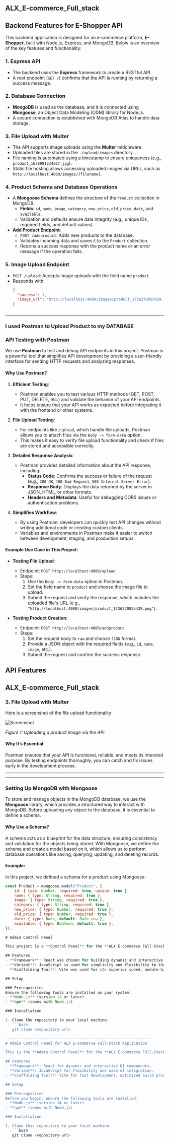 ## ALX_E-commerce_Full_stack



## Backend Features for E-Shopper API

This backend application is designed for an e-commerce platform, **E-Shopper**, built with Node.js, Express, and MongoDB. Below is an overview of the key features and functionality:

### 1. **Express API**
- The backend uses the **Express** framework to create a RESTful API.
- A root endpoint (`GET /`) confirms that the API is running by returning a success message.

### 2. **Database Connection**
- **MongoDB** is used as the database, and it is connected using **Mongoose**, an Object Data Modeling (ODM) library for Node.js.
- A secure connection is established with MongoDB Atlas to handle data storage.

### 3. **File Upload with Multer**
- The API supports image uploads using the **Multer** middleware.
- Uploaded files are stored in the `./upload/images` directory.
- File naming is automated using a timestamp to ensure uniqueness (e.g., `product_1678901234567.jpg`).
- Static file hosting allows accessing uploaded images via URLs, such as `http://localhost:4000/images/{filename}`.

### 4. **Product Schema and Database Operations**
- A **Mongoose Schema** defines the structure of the `Product` collection in MongoDB:
  - **Fields**: `id`, `name`, `image`, `category`, `new_price`, `old_price`, `date`, and `available`.
  - Validation and defaults ensure data integrity (e.g., unique IDs, required fields, and default values).
- **Add Product Endpoint**:
  - `POST /addproduct`: Adds new products to the database.
  - Validates incoming data and saves it to the `Product` collection.
  - Returns a success response with the product name or an error message if the operation fails.

### 5. **Image Upload Endpoint**
- `POST /upload`: Accepts image uploads with the field name `product`.
- Responds with:
  ```json
  {
    "success": 1,
    "image_url": "http://localhost:4000/images/product_1736270055429.png"
  }



--------------------------------------------------------------------------------------------------------------------------------------

### I used Postman to Upload Product to my DATABASE

### API Testing with Postman

We use **Postman** to test and debug API endpoints in this project. Postman is a powerful tool that simplifies API development by providing a user-friendly interface for sending HTTP requests and analyzing responses.

#### Why Use Postman?

1. **Efficient Testing**:
   - Postman enables you to test various HTTP methods (GET, POST, PUT, DELETE, etc.) and validate the behavior of your API endpoints.
   - It helps ensure that your API works as expected before integrating it with the frontend or other systems.

2. **File Upload Testing**:
   - For endpoints like `/upload`, which handle file uploads, Postman allows you to attach files via the `Body -> form-data` option.
   - This makes it easy to verify file upload functionality and check if files are stored and accessible correctly.

3. **Detailed Response Analysis**:
   - Postman provides detailed information about the API response, including:
     - **Status Code**: Confirms the success or failure of the request (e.g., `200 OK`, `400 Bad Request`, `500 Internal Server Error`).
     - **Response Body**: Displays the data returned by the server in JSON, HTML, or other formats.
     - **Headers and Metadata**: Useful for debugging CORS issues or authentication problems.

4. **Simplifies Workflow**:
   - By using Postman, developers can quickly test API changes without writing additional code or creating custom clients.
   - Variables and environments in Postman make it easier to switch between development, staging, and production setups.

#### Example Use Case in This Project:

- **Testing File Upload**: 
  - Endpoint: `POST http://localhost:4000/upload`
  - Steps:
    1. Use the `Body -> form-data` option in Postman.
    2. Set the field name to `product` and choose the image file to upload.
    3. Submit the request and verify the response, which includes the uploaded file's URL (e.g., `"http://localhost:4000/images/product_1736270055429.png"`).

- **Testing Product Creation**:
  - Endpoint: `POST http://localhost:4000/addproduct`
  - Steps:
    1. Set the request body to `raw` and choose `JSON` format.
    2. Provide a JSON object with the required fields (e.g., `id`, `name`, `image`, etc.).
    3. Submit the request and confirm the success response.

## API Features

## ALX_E-commerce_Full_stack

### 3. **File Upload with Multer**
Here is a screenshot of the file upload functionality:

![Screenshot](./Screenshot_Readme/Screenshot_Postman_extension.png)

*Figure 1: Uploading a product image via the API.*

#### Why It’s Essential:
Postman ensures that your API is functional, reliable, and meets its intended purpose. By testing endpoints thoroughly, you can catch and fix issues early in the development process.



---------------------------------------------------------------
---------------------------------------------------------------
### Setting Up MongoDB with Mongoose

To store and manage objects in the MongoDB database, we use the **Mongoose** library, which provides a structured way to interact with MongoDB. Before uploading any object to the database, it is essential to define a schema. 

#### Why Use a Schema?
A schema acts as a blueprint for the data structure, ensuring consistency and validation for the objects being stored. With Mongoose, we define the schema and create a model based on it, which allows us to perform database operations like saving, querying, updating, and deleting records.

#### Example:
In this project, we defined a schema for a product using Mongoose:
```javascript
const Product = mongoose.model("Product", {
    id: { type: Number, required: true, unique: true },
    name: { type: String, required: true },
    image: { type: String, required: true },
    category: { type: String, required: true },
    new_price: { type: Number, required: true },
    old_price: { type: Number, required: true },
    date: { type: Date, default: Date.now },
    available: { type: Boolean, default: true },
});

# Admin Control Panel  

This project is a **Control Panel** for the **ALX E-commerce Full-Stack Application**. The panel is built using **Vite**, which provides a fast and lightweight development environment for modern web applications.  

## Features  
- **Framework**: React was chosen for building dynamic and interactive components.  
- **Variant**: JavaScript is used for simplicity and flexibility in the development process.  
- **Scaffolding Tool**: Vite was used for its superior speed, module-based development, and Hot Module Replacement (HMR) capabilities.  

## Setup  

### Prerequisites  
Ensure the following tools are installed on your system:  
- **Node.js** (version 14 or later)  
- **npm** (comes with Node.js)  

### Installation  

1. Clone the repository to your local machine:  
   ```bash
   git clone <repository-url>

-----------------------------------------------------------------
# Admin Control Panel for ALX E-commerce Full-Stack Application  

This is the **Admin Control Panel** for the **ALX E-commerce Full-Stack Application**, designed to manage and oversee the application's functionality. It is built using **React** and **Vite** for a fast, modern, and efficient development experience.

## Features  
- **Framework**: React for dynamic and interactive UI components.  
- **Variant**: JavaScript for flexibility and ease of integration.  
- **Scaffolding Tool**: Vite for fast development, optimized build processes, and Hot Module Replacement (HMR).  

## Setup  

### Prerequisites  
Before you begin, ensure the following tools are installed:  
- **Node.js** (version 14 or later)  
- **npm** (comes with Node.js)  

### Installation  

1. Clone this repository to your local machine:  
   ```bash
   git clone <repository-url>

